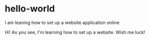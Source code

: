 # hello-world
I am leaning how to set up a website application online

Hi!
As you see, I'm learning how to set up a website.
Wish me luck!
